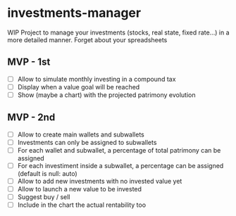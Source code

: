 # investments-manager
WIP Project to manage your investments (stocks, real state, fixed rate...) in a more detailed manner. Forget about your spreadsheets

## MVP - 1st
- [ ] Allow to simulate monthly investing in a compound tax
- [ ] Display when a value goal will be reached
- [ ] Show (maybe a chart) with the projected patrimony evolution

## MVP - 2nd
- [ ] Allow to create main wallets and subwallets
- [ ] Investments can only be assigned to subwallets
- [ ] For each wallet and subwallet, a percentage of total patrimony can be assigned
- [ ] For each investiment inside a subwallet, a percentage can be assigned (default is null: auto)
- [ ] Allow to add new investments with no invested value yet
- [ ] Allow to launch a new value to be invested
- [ ] Suggest buy / sell
- [ ] Include in the chart the actual rentability too
